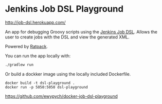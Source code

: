 # Jenkins Job DSL Playground

http://job-dsl.herokuapp.com/

An app for debugging Groovy scripts using the [Jenkins Job DSL](https://github.com/jenkinsci/job-dsl-plugin). Allows the user to create jobs with the DSL and view the generated XML.

Powered by [Ratpack](https://github.com/ratpack/ratpack). 

You can run the app locally with:

```bash
./gradlew run
```

Or build a dockker image using the locally included Dockerfile.

```
docker build -t dsl-playground .
docker run -p 5050:5050 dsl-playground
```

https://github.com/ewypych/docker-job-dsl-playground
